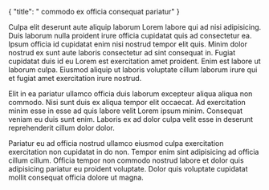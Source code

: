 {
  "title": " commodo ex officia consequat pariatur"
}

Culpa elit deserunt aute aliquip laborum Lorem labore qui ad nisi adipisicing. Duis laborum nulla proident irure officia cupidatat quis ad consectetur ea. Ipsum officia id cupidatat enim nisi nostrud tempor elit quis. Minim dolor nostrud ex sunt aute laboris consectetur ad sint consequat in. Fugiat cupidatat duis id eu Lorem est exercitation amet proident. Enim est labore ut laborum culpa. Eiusmod aliquip ut laboris voluptate cillum laborum irure qui et fugiat amet exercitation irure nostrud.

Elit in ea pariatur ullamco officia duis laborum excepteur aliqua aliqua non commodo. Nisi sunt duis ex aliqua tempor elit occaecat. Ad exercitation minim esse in esse ad quis labore velit Lorem ipsum minim. Consequat veniam eu duis sunt enim. Laboris ex ad dolor culpa velit esse in deserunt reprehenderit cillum dolor dolor.

Pariatur eu ad officia nostrud ullamco eiusmod culpa exercitation exercitation non cupidatat in do non. Tempor enim sint adipisicing ad officia cillum cillum. Officia tempor non commodo nostrud labore et dolor quis adipisicing pariatur eu proident voluptate. Dolor quis voluptate cupidatat mollit consequat officia dolore ut magna.